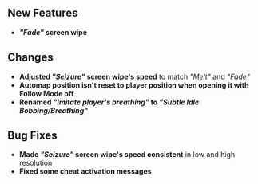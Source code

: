 ## New Features

- **_"Fade"_ screen wipe**

## Changes

- **Adjusted _"Seizure"_ screen wipe's speed** to match _"Melt"_ and _"Fade"_
- **Automap position isn't reset to player position when opening it with Follow Mode off**
- **Renamed _"Imitate player's breathing"_ to _"Subtle Idle Bobbing/Breathing"_**

## Bug Fixes

- **Made _"Seizure"_ screen wipe's speed consistent** in low and high resolution
- **Fixed some cheat activation messages**
